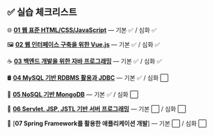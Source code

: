 ## ✅ 실습 체크리스트

🌐 [**01 웹 표준 HTML/CSS/JavaScript**](./html,css) — 기본 ✅ / 심화 ✅

🖼️ [**02 웹 인터페이스 구축을 위한 Vue.js**](./vue) — 기본 ✅ / 심화 ✅

☕ [**03 백엔드 개발을 위한 자바 프로그래밍**](./java) — 기본 ✅ / 심화 ✅

🛢️ [**04 MySQL 기반 RDBMS 활용과 JDBC**](./db) — 기본 ✅ / 심화 ⬜

🍃 [**05 NoSQL 기반 MongoDB**](./db) — 기본 ✅ / 심화 ⬜

📡 [**06 Servlet, JSP, JSTL 기반 서버 프로그래밍**](./jsp) — 기본 ⬜ / 심화 ⬜

🌱 [**07 Spring Framework를 활용한 애플리케이션 개발**] — 기본 ⬜ / 심화 ⬜
